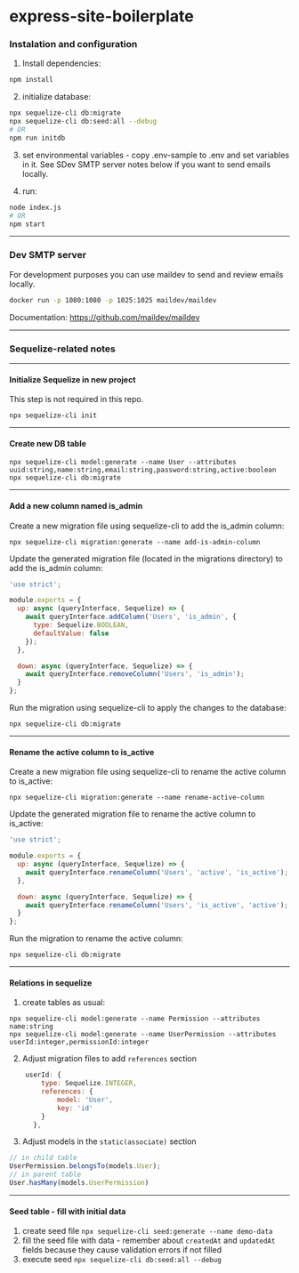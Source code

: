 # express-site-boilerplate

### Instalation and configuration

1. Install dependencies: 
```bash
npm install
```

2. initialize database:

```bash
npx sequelize-cli db:migrate
npx sequelize-cli db:seed:all --debug
# OR
npm run initdb
```

3. set environmental variables - copy .env-sample to .env and set variables in it. See SDev SMTP server notes below if you want to send emails locally.

4. run:

```bash
node index.js
# OR
npm start
```

---

### Dev SMTP server

For development purposes you can use maildev to send and review emails locally. 

```bash
docker run -p 1080:1080 -p 1025:1025 maildev/maildev
```

Documentation: https://github.com/maildev/maildev

---

### Sequelize-related notes

---
#### Initialize Sequelize in new project

This step is not required in this repo.

```shell
npx sequelize-cli init
```

---
#### Create new DB table

```shell
npx sequelize-cli model:generate --name User --attributes uuid:string,name:string,email:string,password:string,active:boolean
npx sequelize-cli db:migrate
```

---
#### Add a new column named is_admin 

Create a new migration file using sequelize-cli to add the is_admin column:

```shell
npx sequelize-cli migration:generate --name add-is-admin-column
```

Update the generated migration file (located in the migrations directory) to add the is_admin column:

```js
'use strict';

module.exports = {
  up: async (queryInterface, Sequelize) => {
    await queryInterface.addColumn('Users', 'is_admin', {
      type: Sequelize.BOOLEAN,
      defaultValue: false
    });
  },

  down: async (queryInterface, Sequelize) => {
    await queryInterface.removeColumn('Users', 'is_admin');
  }
};
```

Run the migration using sequelize-cli to apply the changes to the database:

```shell
npx sequelize-cli db:migrate
```

---
#### Rename the active column to is_active

Create a new migration file using sequelize-cli to rename the active column to is_active:

```shell
npx sequelize-cli migration:generate --name rename-active-column
```

Update the generated migration file to rename the active column to is_active:

```js
'use strict';

module.exports = {
  up: async (queryInterface, Sequelize) => {
    await queryInterface.renameColumn('Users', 'active', 'is_active');
  },

  down: async (queryInterface, Sequelize) => {
    await queryInterface.renameColumn('Users', 'is_active', 'active');
  }
};
```

Run the migration to rename the active column:

```shell
npx sequelize-cli db:migrate
```

---
#### Relations in sequelize

1. create tables as usual:
```shell
npx sequelize-cli model:generate --name Permission --attributes name:string
npx sequelize-cli model:generate --name UserPermission --attributes userId:integer,permissionId:integer
```
2. Adjust migration files to add `references` section
```js
    userId: {
        type: Sequelize.INTEGER,
        references: {
            model: 'User',
            key: 'id'
        }
      },
```
3. Adjust models in the `static(associate)` section
```js
// in child table
UserPermission.belongsTo(models.User);
// in parent table
User.hasMany(models.UserPermission)
```

---
#### Seed table - fill with initial data

1. create seed file `npx sequelize-cli seed:generate --name demo-data`
2. fill the seed file with data - remember about `createdAt` and `updatedAt` fields because they cause validation errors if not filled
3. execute seed `npx sequelize-cli db:seed:all --debug`